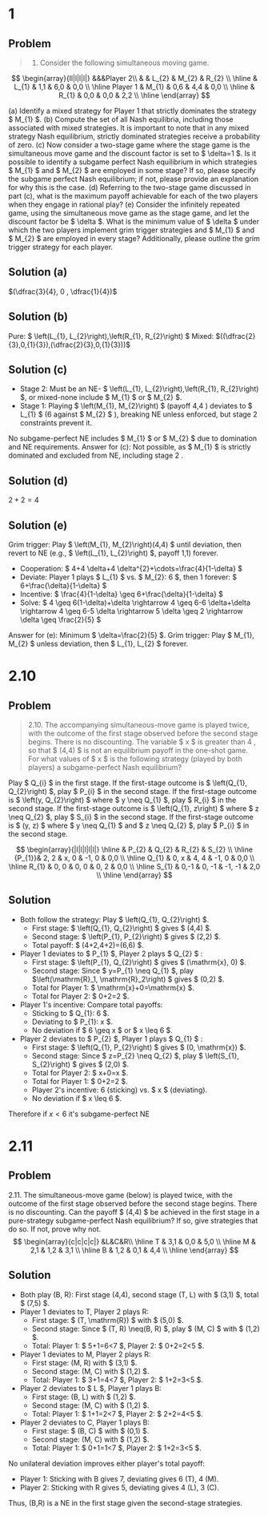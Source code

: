# 1

## Problem

> 1. Consider the following simultaneous moving game.

$$
\begin{array}{ll|l|l|l|} 
&&&Player 2\\
 &  & L_{2} & M_{2} & R_{2} \\
\hline
 & L_{1} & 1,1 & 6,0 & 0,0 \\
\hline
  Player 1 & M_{1} & 0,6 & 4,4 & 0,0 \\
\hline
 & R_{1} & 0,0 & 0,0 & 2,2 \\
\hline
\end{array}
$$

(a) Identify a mixed strategy for Player 1 that strictly dominates the strategy $ M_{1} $.
(b) Compute the set of all Nash equilibria, including those associated with mixed strategies. It is important to note that in any mixed strategy Nash equilibrium, strictly dominated strategies receive a probability of zero.
(c) Now consider a two-stage game where the stage game is the simultaneous move game and the discount factor is set to $ \delta=1 $. Is it possible to identify a subgame perfect Nash equilibrium in which strategies $ M_{1} $ and $ M_{2} $ are employed in some stage? If so, please specify the subgame perfect Nash equilibrium; if not, please provide an explanation for why this is the case.
(d) Referring to the two-stage game discussed in part (c), what is the maximum payoff achievable for each of the two players when they engage in rational play?
(e) Consider the infinitely repeated game, using the simultaneous move game as the stage game, and let the discount factor be $ \delta $. What is the minimum value of $ \delta $ under which the two players implement grim trigger strategies and $ M_{1} $ and $ M_{2} $ are employed in every stage? Additionally, please outline the grim trigger strategy for each player.

## Solution (a)

$(\dfrac{3}{4}, 0 , \dfrac{1}{4})$

## Solution (b)

Pure: $ \left(L_{1}, L_{2}\right),\left(R_{1}, R_{2}\right) $
Mixed: $((\dfrac{2}{3},0,{1}{3}),(\dfrac{2}{3},0,{1}{3}))$

## Solution (c)

- Stage 2: Must be an NE- $ \left(L_{1}, L_{2}\right),\left(R_{1}, R_{2}\right) $, or mixed-none include $ M_{1} $ or $ M_{2} $.
- Stage 1: Playing $ \left(M_{1}, M_{2}\right) $ (payoff 4,4 ) deviates to $ L_{1} $ (6 against $ M_{2} $ ), breaking NE unless enforced, but stage 2 constraints prevent it.

No subgame-perfect NE includes $ M_{1} $ or $ M_{2} $ due to domination and NE requirements.
Answer for (c): Not possible, as $ M_{1} $ is strictly dominated and excluded from NE, including stage 2 .

## Solution (d)

$2+2=4$

## Solution (e)

Grim trigger: Play $ \left(M_{1}, M_{2}\right)(4,4) $ until deviation, then revert to NE (e.g., $ \left(L_{1}, L_{2}\right) $, payoff 1,1) forever.
- Cooperation: $ 4+4 \delta+4 \delta^{2}+\cdots=\frac{4}{1-\delta} $
- Deviate: Player 1 plays $ L_{1} $ vs. $ M_{2}: 6 $, then 1 forever: $ 6+\frac{\delta}{1-\delta} $
- Incentive: $ \frac{4}{1-\delta} \geq 6+\frac{\delta}{1-\delta} $
- Solve: $ 4 \geq 6(1-\delta)+\delta \rightarrow 4 \geq 6-6 \delta+\delta \rightarrow 4 \geq 6-5 \delta \rightarrow 5 \delta \geq 2 \rightarrow \delta \geq \frac{2}{5} $

Answer for (e): Minimum $ \delta=\frac{2}{5} $. Grim trigger: Play $ M_{1}, M_{2} $ unless deviation, then $ L_{1}, L_{2} $ forever.

# 2.10

## Problem 

> 2.10. The accompanying simultaneous-move game is played twice, with the outcome of the first stage observed before the second stage begins. There is no discounting. The variable $ x $ is greater than 4 , so that $ (4,4) $ is not an equilibrium payoff in the one-shot game. For what values of $ x $ is the following strategy (played by both players) a subgame-perfect Nash equilibrium?

Play $ Q_{i} $ in the first stage. If the first-stage outcome is $ \left(Q_{1}, Q_{2}\right) $, play $ P_{i} $ in the second stage. If the first-stage outcome is $ \left(y, Q_{2}\right) $ where $ y \neq Q_{1} $, play $ R_{i} $ in the second stage. If the first-stage outcome is $ \left(Q_{1}, z\right) $ where $ z \neq Q_{2} $, play $ S_{i} $ in the second stage. If the first-stage outcome is $ (y, z) $ where $ y \neq Q_{1} $ and $ z \neq Q_{2} $, play $ P_{i} $ in the second stage.

$$
\begin{array}{|l|l|l|l|l|}
\hline 
 & P_{2} & Q_{2} & R_{2} & S_{2} \\
\hline 
 {P_{1}}& 2, 2 & x, 0 & -1, 0 & 0,0 \\
\hline 
Q_{1} & 0, x & 4, 4 & -1, 0 & 0,0 \\
\hline 
R_{1} & 0, 0 & 0, 0 & 0, 2 & 0,0 \\
\hline 
S_{1} & 0,-1 & 0, -1 & -1, -1 & 2,0 \\
\hline
\end{array}
$$


## Solution

- Both follow the strategy: Play $ \left(Q_{1}, Q_{2}\right) $.
  - First stage: $ \left(Q_{1}, Q_{2}\right) $ gives $ (4,4) $.
  - Second stage: $ \left(P_{1}, P_{2}\right) $ gives $ (2,2) $.
  - Total payoff: $ (4+2,4+2)=(6,6) $.
- Player 1 deviates to $ P_{1} $, Player 2 plays $ Q_{2} $ :
  - First stage: $ \left(P_{1}, Q_{2}\right) $ gives $ (\mathrm{x}, 0) $.
  - Second stage: Since $ y=P_{1} \neq Q_{1} $, play $\left(\mathrm{R}_1, \mathrm{R}_2\right) $ gives $ (0,2) $.
  - Total for Player 1: $ \mathrm{x}+0=\mathrm{x} $.
  - Total for Player 2: $ 0+2=2 $.
- Player 1's incentive: Compare total payoffs:
  - Sticking to $ Q_{1}: 6 $.
  - Deviating to $ P_{1}: x $.
  - No deviation if $ 6 \geq x $ or $ x \leq 6 $.
- Player 2 deviates to $ P_{2} $, Player 1 plays $ Q_{1} $ :
  - First stage: $ \left(Q_{1}, P_{2}\right) $ gives $ (0, \mathrm{x}) $.
  - Second stage: Since $ z=P_{2} \neq Q_{2} $, play $ \left(S_{1}, S_{2}\right) $ gives $ (2,0) $.
  - Total for Player 2: $ x+0=x $.
  - Total for Player 1: $ 0+2=2 $.
  - Player 2's incentive: 6 (sticking) vs. $ x $ (deviating).
  - No deviation if $ x \leq 6 $.

Therefore if $x<6$ it's subgame-perfect NE

# 2.11

## Problem 

2.11. The simultaneous-move game (below) is played twice, with the outcome of the first stage observed before the second stage begins. There is no discounting. Can the payoff $ (4,4) $ be achieved in the first stage in a pure-strategy subgame-perfect Nash equilibrium? If so, give strategies that do so. If not, prove why not.
$$
\begin{array}{c|c|c|c|} 
&L&C&R\\
 \hline
 T & 3,1 & 0,0 & 5,0 \\
 \hline
M & 2,1 & 1,2 & 3,1 \\
 \hline
 B & 1,2 & 0,1 & 4,4 \\
 \hline
\end{array}
$$

## Solution

- Both play (B, R): First stage (4,4), second stage (T, L) with $ (3,1) $, total $ (7,5) $.
- Player 1 deviates to T, Player 2 plays R:
  - First stage: $ (T, \mathrm{R}) $ with $ (5,0) $.
  - Second stage: Since $ (T, R) \neq(B, R) $, play $ (M, C) $ with $ (1,2) $.
  - Total: Player 1: $ 5+1=6<7 $, Player 2: $ 0+2=2<5 $.
- Player 1 deviates to M, Player 2 plays R:
  - First stage: (M, R) with $ (3,1) $.
  - Second stage: (M, C) with $ (1,2) $.
  - Total: Player 1: $ 3+1=4<7 $, Player 2: $ 1+2=3<5 $.
- Player 2 deviates to $ L $, Player 1 plays B:
  - First stage: (B, L) with $ (1,2) $.
  - Second stage: (M, C) with $ (1,2) $.
  - Total: Player 1: $ 1+1=2<7 $, Player 2: $ 2+2=4<5 $.
- Player 2 deviates to C, Player 1 plays B:
  - First stage: $ (B, C) $ with $ (0,1) $.
  - Second stage: (M, C) with $ (1,2) $.
  - Total: Player 1: $ 0+1=1<7 $, Player 2: $ 1+2=3<5 $.

No unilateral deviation improves either player's total payoff:
- Player 1: Sticking with B gives 7, deviating gives 6 (T), 4 (M).
- Player 2: Sticking with R gives 5, deviating gives 4 (L), 3 (C).

Thus, (B,R) is a NE in the first stage given the second-stage strategies.
